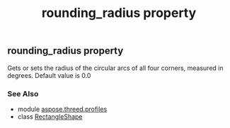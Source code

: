 ﻿---
title: rounding_radius property
second_title: Aspose.3D for Python via .NET API References
description: 
type: docs
weight: 150
url: /python-net/aspose.threed.profiles/rectangleshape/rounding_radius/
is_root: false
---

## rounding_radius property


Gets or sets the radius of the circular arcs of all four corners, measured in degrees.
Default value is 0.0

### See Also
* module [aspose.threed.profiles](../../)
* class [RectangleShape](/3d/python-net/aspose.threed.profiles/rectangleshape)
